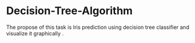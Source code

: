 # Decision-Tree-Algorithm
The propose of this task is Iris prediction using decision tree classifier and visualize it graphically .
